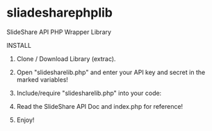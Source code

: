 sliadesharephplib
=================

SlideShare API PHP Wrapper Library

INSTALL


1. Clone / Download Library (extrac).

2. Open "slidesharelib.php" and enter your API key and secret in the marked variables!

3. Include/require "slidesharelib.php" into your code:

4. Read the SlideShare API Doc and index.php for reference!

5. Enjoy!
